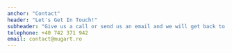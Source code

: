```yaml
---
anchor: "Contact"
header: "Let's Get In Touch!"
subheader: "Give us a call or send us an email and we will get back to you as soon as possible!"
telephone: +40 742 371 942
email: contact@mugart.ro
---
```

